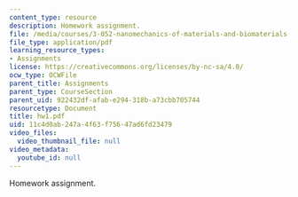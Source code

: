 ```yaml
---
content_type: resource
description: Homework assignment.
file: /media/courses/3-052-nanomechanics-of-materials-and-biomaterials-spring-2007/11c4d0ab247a4f63f75647ad6fd23479_hw1.pdf
file_type: application/pdf
learning_resource_types:
- Assignments
license: https://creativecommons.org/licenses/by-nc-sa/4.0/
ocw_type: OCWFile
parent_title: Assignments
parent_type: CourseSection
parent_uid: 922432df-afab-e294-318b-a73cbb705744
resourcetype: Document
title: hw1.pdf
uid: 11c4d0ab-247a-4f63-f756-47ad6fd23479
video_files:
  video_thumbnail_file: null
video_metadata:
  youtube_id: null
---
```

Homework assignment.